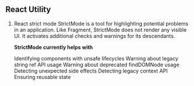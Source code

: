 ## React Utility

1. React strict mode
   StrictMode is a tool for highlighting potential problems in an application. Like Fragment, StrictMode does not render any visible UI. It activates additional checks and warnings for its descendants.

   **StrictMode currently helps with**

   Identifying components with unsafe lifecycles
   Warning about legacy string ref API usage
   Warning about deprecated findDOMNode usage
   Detecting unexpected side effects
   Detecting legacy context API
   Ensuring reusable state
